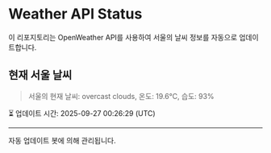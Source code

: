 
# Weather API Status

이 리포지토리는 OpenWeather API를 사용하여 서울의 날씨 정보를 자동으로 업데이트합니다.

## 현재 서울 날씨
> 서울의 현재 날씨: overcast clouds, 온도: 19.6°C, 습도: 93%

⏳ 업데이트 시간: 2025-09-27 00:26:29 (UTC)

---
자동 업데이트 봇에 의해 관리됩니다.
